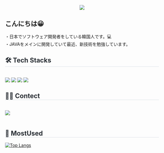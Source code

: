 <div align= "center">
    <img src="https://capsule-render.vercel.app/api?type=waving&color=0:9a71f9,100:fb98a2&height=180&text=Hello%20im%20jaehoon&animation=fadeIn&fontColor=ffffff&fontSize=40" />
    </div>
    <div style="text-align: left;"> 
    <h2 > こんにちは😀 </h2>  
    <div>  ・日本でソフトウェア開発者をしている韓国人です。💻</div> 
    <div>  ・JAVAをメインに開発していて最近、新技術を勉強しています。</div> 
    </div>
    <div style="text-align: left;">
    <h2 style="border-bottom: 1px solid #d8dee4; color: #282d33;"> 🛠️ Tech Stacks </h2> <br> 
    <div style="margin: ; text-align: left;" "text-align: left;"> <img src="https://img.shields.io/badge/Java-007396?style=for-the-badge&logo=Java&logoColor=white">
          <img src="https://img.shields.io/badge/Oracle-F80000?style=for-the-badge&logo=Oracle&logoColor=white">
          <img src="https://img.shields.io/badge/Flutter-02569B?style=for-the-badge&logo=Flutter&logoColor=white">
          <img src="https://img.shields.io/badge/Spring Boot-6DB33F?style=for-the-badge&logo=Spring Boot&logoColor=white">
          </div>
    </div>
    <div style="text-align: left;">
    <h2 style="border-bottom: 1px solid #d8dee4; color: #282d33;"> 🧑‍💻 Contect  </h2> <br> 
    <div align="left">
          <a href="mailto:jhk2636@gmail.com">
            <img src="https://img.shields.io/badge/jhk2636@gmail.com-D14836?style=for-the-badge&logo=gmail&logoColor=white"/>
          </a>
    </div>
    <br> 
    </div>
        <div style="text-align: left;"> 
            <h2 style="border-bottom: 1px solid #d8dee4; color: #282d33;"> 🏅 MostUsed  </h2> 
        </div> 
    </div>

[![Top Langs](https://github-readme-stats.vercel.app/api/top-langs/?username=frenchfries-9320)](https://github.com/anuraghazra/github-readme-stats)
